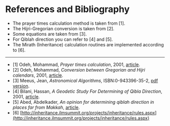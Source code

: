 References and Bibliography
============================

- The prayer times calculation method is taken from [1].
- The Hijri-Gregorian conversion is taken from [2].
- Some equations are taken from [3].
- For Qiblah direction you can refer to [4] and [5].
- The Mirath (Inheritance) calculation routines are implemented according to [6].

___

- [1] Odeh, Mohammad, _Prayer times calculation_, 2001, [article](http://www.icoproject.org/article/2001_salat.html).
- [2] Odeh, Mohammad, _Conversion between Gregorian and Hijri calendars_, 2001, [article](http://www.icoproject.org/pdf/2001_conv.pdf).
- [3] Meeus, Jean, _Astronomical Algorithms_, ISBN:0-943396-35-2, [pdf version](http://www.agopax.it/Libri_astronomia/pdf/Astronomical%20Algorithms.pdf).
- [4] Bilani, Hassan, _A Geodetic Study For Determining of Qibla Direction_, 2001, [article](http://www.icoproject.org/pdf/bilani_2003.pdf).
- [5] Abed, Abdelkader, _An opinion for determining qiblah direction in places far from Makkah_, [article](http://www.icoproject.org/article/abed_qiblah.html).
- [6] [http://inheritance.ilmsummit.org/projects/inheritance/rules.aspx](http://inheritance.ilmsummit.org/projects/inheritance/rules.aspx)
